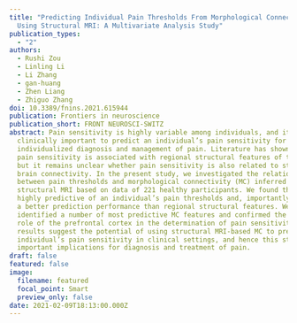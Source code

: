 ```yaml
---
title: "Predicting Individual Pain Thresholds From Morphological Connectivity
  Using Structural MRI: A Multivariate Analysis Study"
publication_types:
  - "2"
authors:
  - Rushi Zou
  - Linling Li
  - Li Zhang
  - gan-huang
  - Zhen Liang
  - Zhiguo Zhang
doi: 10.3389/fnins.2021.615944
publication: Frontiers in neuroscience
publication_short: FRONT NEUROSCI-SWITZ
abstract: Pain sensitivity is highly variable among individuals, and it is
  clinically important to predict an individual’s pain sensitivity for
  individualized diagnosis and management of pain. Literature has shown that
  pain sensitivity is associated with regional structural features of the brain,
  but it remains unclear whether pain sensitivity is also related to structural
  brain connectivity. In the present study, we investigated the relationship
  between pain thresholds and morphological connectivity (MC) inferred from
  structural MRI based on data of 221 healthy participants. We found that MC was
  highly predictive of an individual’s pain thresholds and, importantly, it had
  a better prediction performance than regional structural features. We also
  identified a number of most predictive MC features and confirmed the crucial
  role of the prefrontal cortex in the determination of pain sensitivity. These
  results suggest the potential of using structural MRI-based MC to predict an
  individual’s pain sensitivity in clinical settings, and hence this study has
  important implications for diagnosis and treatment of pain.
draft: false
featured: false
image:
  filename: featured
  focal_point: Smart
  preview_only: false
date: 2021-02-09T18:13:00.000Z
---
```


